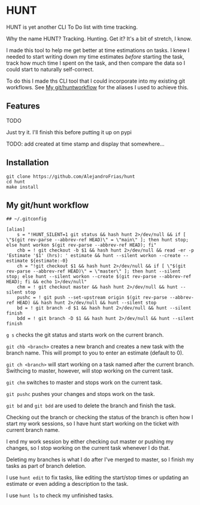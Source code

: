 # HUNT

HUNT is yet another CLI To Do list with time tracking.

Why the name HUNT? Tracking. Hunting. Get it? It's a bit of stretch, I know.

I made this tool to help me get better at time estimations on tasks.
I knew I needed to start writing down my time estimates *before* starting the task, track how much time I spent on the task, and then compare the data so I could start to naturally self-correct.

To do this I made ths CLI tool that I could incorporate into my existing git workflows. See [My git/huntworkflow](#my-githunt-workflow) for the aliases I used to achieve this.





## Features

TODO

Just try it. I'll finish this before putting it up on pypi

TODO: add created at time stamp and display that somewhere...

## Installation

```
git clone https://github.com/AlejandroFrias/hunt
cd hunt
make install
```

## My git/hunt workflow

```
## ~/.gitconfig

[alias]
    s = "!HUNT_SILENT=1 git status && hash hunt 2>/dev/null && if [ \"$(git rev-parse --abbrev-ref HEAD)\" = \"main\" ]; then hunt stop; else hunt workon $(git rev-parse --abbrev-ref HEAD); fi"
    chb = ! git checkout -b $1 && hash hunt 2>/dev/null && read -er -p 'Estimate '$1' (hrs): ' estimate && hunt --silent workon --create --estimate ${estimate:-0}
    ch = "!git checkout $1 && hash hunt 2>/dev/null && if [ \"$(git rev-parse --abbrev-ref HEAD)\" = \"master\" ]; then hunt --silent stop; else hunt --silent workon --create $(git rev-parse --abbrev-ref HEAD); fi && echo 1>/dev/null"
    chm = ! git checkout master && hash hunt 2>/dev/null && hunt --silent stop
    pushc = ! git push --set-upstream origin $(git rev-parse --abbrev-ref HEAD) && hash hunt 2>/dev/null && hunt --silent stop
    bd = ! git branch -d $1 && hash hunt 2>/dev/null && hunt --silent finish
    bdd = ! git branch -D $1 && hash hunt 2>/dev/null && hunt --silent finish

```

`g s` checks the git status and starts work on the current branch.

`git chb <branch>` creates a new branch and creates a new task with the branch name.
This will prompt to you to enter an estimate (default to 0).

`git ch <branch>` will start working on a task named after the current branch.
Swithcing to master, however, will stop working on the current task.

`git chm` switches to master and stops work on the current task.

`git pushc` pushes your changes and stops work on the task.

`git bd` and `git bdd` are used to delete the branch and finish the task.

Checking out the branch or checking the status of the branch is often how I start my work sessions, so I have hunt start working on the ticket with current branch name.

I end my work session by either checking out master or pushing my changes, so I stop working on the current task whenever I do that.

Deleting my branches is what I do after I've merged to master, so I finish my tasks as part of branch deletion.

I use `hunt edit` to fix tasks, like editing the start/stop times or updating an estimate or even adding a description to the task.

I use `hunt ls` to check my unfinished tasks.
